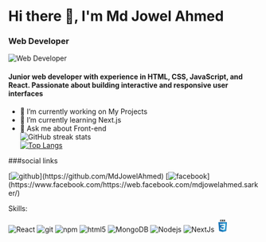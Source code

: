 # Hi there 👋,  I'm Md Jowel Ahmed
### Web Developer
![Web Developer](https://i.ibb.co/WPKy2bh/Blue-Modern-Photo-Technology-You-Tube-Banner.png)

#### Junior web developer with experience in HTML, CSS, JavaScript, and React. Passionate about building interactive and responsive user interfaces

- 🔭 I’m currently working on My Projects 
- 🌱 I’m currently learning Next.js 
- 💬 Ask me about Front-end  
![GitHub streak stats](https://streak-stats.demolab.com/?user=MdJowelAhmed)  
[![Top Langs](https://github-readme-stats.vercel.app/api/top-langs/?username=MdJowelAhmed)](https://github.com/anuraghazra/github-readme-stats)


###social links
<p>
  [<img src='https://cdn.jsdelivr.net/npm/simple-icons@3.0.1/icons/github.svg' alt='github' height='40'>](https://github.com/MdJowelAhmed)  [<img src='https://cdn.jsdelivr.net/npm/simple-icons@3.0.1/icons/facebook.svg' alt='facebook' height='40'>](https://www.facebook.com/https://web.facebook.com/mdjowelahmed.sarker/) 
</p> 

Skills: 
<p>
  <img alt="React" src="https://img.shields.io/badge/-React-45b8d8?style=flat-square&logo=react&logoColor=white" />
  <img alt="git" src="https://img.shields.io/badge/-Git-F05032?style=flat-square&logo=git&logoColor=white" />
  <img alt="npm" src="https://img.shields.io/badge/-NPM-CB3837?style=flat-square&logo=npm&logoColor=white" />
  <img alt="html5" src="https://img.shields.io/badge/-HTML5-E34F26?style=flat-square&logo=html5&logoColor=white" />
  <img alt="MongoDB" src="https://img.shields.io/badge/-MongoDB-13aa52?style=flat-square&logo=mongodb&logoColor=white" />
  <img alt="Nodejs" src="https://img.shields.io/badge/-Nodejs-43853d?style=flat-square&logo=Node.js&logoColor=white" />
  <img alt="NextJs" src="https://img.shields.io/badge/-NestJs-ea2845?style=flat-square&logo=nestjs&logoColor=white" />
  <img src="https://raw.githubusercontent.com/devicons/devicon/master/icons/css3/css3-original-wordmark.svg" alt="css3" width="25" height="25" />
</p>
